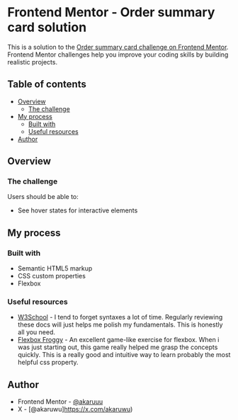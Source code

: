 # Frontend Mentor - Order summary card solution

This is a solution to the [Order summary card challenge on Frontend Mentor](https://www.frontendmentor.io/challenges/order-summary-component-QlPmajDUj). Frontend Mentor challenges help you improve your coding skills by building realistic projects. 

## Table of contents

- [Overview](#overview)
  - [The challenge](#the-challenge)
- [My process](#my-process)
  - [Built with](#built-with)
  - [Useful resources](#useful-resources)
- [Author](#author)



## Overview

### The challenge

Users should be able to:

- See hover states for interactive elements

## My process

### Built with

- Semantic HTML5 markup
- CSS custom properties
- Flexbox


### Useful resources

- [W3School](https://www.w3schools.com/) - I tend to forget syntaxes a lot of time. Regularly reviewing these docs will just helps me polish my fundamentals. This is honestly all you need.
- [Flexbox Froggy](https://flexboxfroggy.com/) - An excellent game-like exercise for flexbox. When i was just starting out, this game really helped me grasp the concepts quickly. This is a really good and intuitive way to learn probably the most helpful css property.

## Author

- Frontend Mentor - [@akaruuu](https://www.frontendmentor.io/profile/akaruuu)
- X - [@akaruwu]https://x.com/akaruwu)
